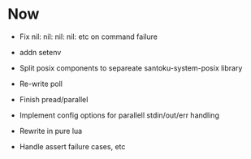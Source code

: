 # Now

- Fix nil: nil: nil: nil: etc on command failure
- addn setenv
- Split posix components to separeate santoku-system-posix library
- Re-write poll
- Finish pread/parallel
- Implement config options for parallell stdin/out/err handling

- Rewrite in pure lua
- Handle assert failure cases, etc
